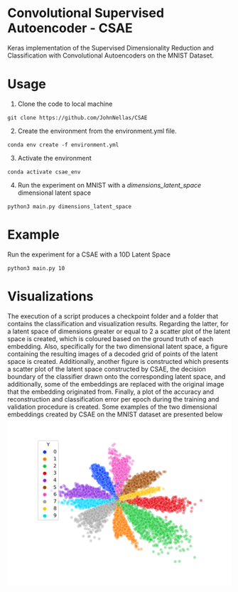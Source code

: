 # Convolutional Supervised Autoencoder - CSAE
Keras implementation of the Supervised Dimensionality Reduction and Classification with Convolutional Autoencoders on the MNIST Dataset.

# Usage
1. Clone the code to local machine
```
git clone https://github.com/JohnNellas/CSAE
```
2. Create the environment from the environment.yml file.
```
conda env create -f environment.yml
```
3. Activate the environment
```
conda activate csae_env
```
4. Run the experiment on MNIST with a *dimensions_latent_space* dimensional latent space
```
python3 main.py dimensions_latent_space
```

# Example

Run the experiment for a CSAE with a 10D Latent Space
```
python3 main.py 10
```

# Visualizations
The execution of a script produces a checkpoint folder and a folder that contains the classification and visualization results. Regarding the latter, for a latent space of dimensions greater or equal to 2 a scatter plot of the latent space is created, which is coloured based on the ground truth of each embedding. Also, specifically for the two dimensional latent space, a figure containing the resulting images of a decoded grid of points of the latent space is created. Additionally, another figure is constructed which presents a scatter plot of the latent space constructed by CSAE, the decision boundary of the classifier drawn onto the corresponding latent space, and additionally, some of the embeddings are replaced with the original image that the embedding originated from. Finally, a plot of the accuracy and reconstruction and classification error per epoch during the training and validation procedure is created. Some examples of the two dimensional embeddings created by CSAE on the MNIST dataset are presented below
![](classification_and_visualization_results_CSAE/visualization_results/visualization_results_MNIST_num_class_10_lat_dims_2/MNIST_network_embedded_space_2D_latent_dim_num_classes_10_classes.png)
